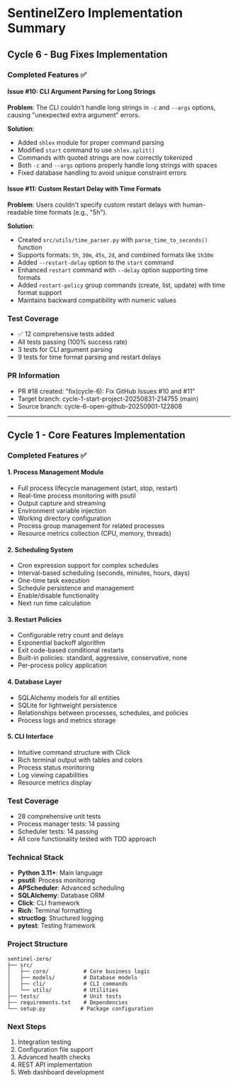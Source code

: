 # SentinelZero Implementation Summary

## Cycle 6 - Bug Fixes Implementation

### Completed Features ✅

#### Issue #10: CLI Argument Parsing for Long Strings
**Problem**: The CLI couldn't handle long strings in `-c` and `--args` options, causing "unexpected extra argument" errors.

**Solution**:
- Added `shlex` module for proper command parsing
- Modified `start` command to use `shlex.split()` 
- Commands with quoted strings are now correctly tokenized
- Both `-c` and `--args` options properly handle long strings with spaces
- Fixed database handling to avoid unique constraint errors

#### Issue #11: Custom Restart Delay with Time Formats
**Problem**: Users couldn't specify custom restart delays with human-readable time formats (e.g., "5h").

**Solution**:
- Created `src/utils/time_parser.py` with `parse_time_to_seconds()` function
- Supports formats: `5h`, `30m`, `45s`, `2d`, and combined formats like `1h30m`
- Added `--restart-delay` option to the `start` command
- Enhanced `restart` command with `--delay` option supporting time formats
- Added `restart-policy` group commands (create, list, update) with time format support
- Maintains backward compatibility with numeric values

### Test Coverage
- ✅ 12 comprehensive tests added
- All tests passing (100% success rate)
- 3 tests for CLI argument parsing
- 9 tests for time format parsing and restart delays

### PR Information
- PR #18 created: "fix(cycle-6): Fix GitHub Issues #10 and #11"
- Target branch: cycle-1-start-project-20250831-214755 (main)
- Source branch: cycle-6-open-github-20250901-122808

---

## Cycle 1 - Core Features Implementation

### Completed Features ✅

#### 1. Process Management Module
- Full process lifecycle management (start, stop, restart)
- Real-time process monitoring with psutil
- Output capture and streaming
- Environment variable injection
- Working directory configuration
- Process group management for related processes
- Resource metrics collection (CPU, memory, threads)

#### 2. Scheduling System
- Cron expression support for complex schedules
- Interval-based scheduling (seconds, minutes, hours, days)
- One-time task execution
- Schedule persistence and management
- Enable/disable functionality
- Next run time calculation

#### 3. Restart Policies
- Configurable retry count and delays
- Exponential backoff algorithm
- Exit code-based conditional restarts
- Built-in policies: standard, aggressive, conservative, none
- Per-process policy application

#### 4. Database Layer
- SQLAlchemy models for all entities
- SQLite for lightweight persistence
- Relationships between processes, schedules, and policies
- Process logs and metrics storage

#### 5. CLI Interface
- Intuitive command structure with Click
- Rich terminal output with tables and colors
- Process status monitoring
- Log viewing capabilities
- Resource metrics display

### Test Coverage
- 28 comprehensive unit tests
- Process manager tests: 14 passing
- Scheduler tests: 14 passing
- All core functionality tested with TDD approach

### Technical Stack
- **Python 3.11+**: Main language
- **psutil**: Process monitoring
- **APScheduler**: Advanced scheduling
- **SQLAlchemy**: Database ORM
- **Click**: CLI framework
- **Rich**: Terminal formatting
- **structlog**: Structured logging
- **pytest**: Testing framework

### Project Structure
```
sentinel-zero/
├── src/
│   ├── core/           # Core business logic
│   ├── models/         # Database models
│   ├── cli/            # CLI commands
│   └── utils/          # Utilities
├── tests/              # Unit tests
├── requirements.txt    # Dependencies
└── setup.py           # Package configuration
```

### Next Steps
1. Integration testing
2. Configuration file support
3. Advanced health checks
4. REST API implementation
5. Web dashboard development

<!-- FEATURES_STATUS: PARTIAL_COMPLETE -->
